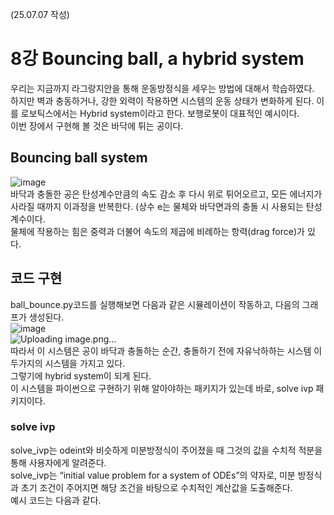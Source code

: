 (25.07.07 작성)
# 8강 Bouncing ball, a hybrid system
우리는 지금까지 라그랑지안을 통해 운동방정식을 세우는 방법에 대해서 학습하였다.    
하지만 벽과 충동하거나, 강한 외력이 작용하면 시스템의 운동 상태가 변화하게 된다. 이를 로보틱스에서는 Hybrid system이라고 한다. 보행로봇이 대표적인 예시이다.     
이번 장에서 구현해 볼 것은 바닥에 튀는 공이다.    
## Bouncing ball system
![image](https://github.com/user-attachments/assets/4707b970-01f4-40d3-8e0a-7138e8992aa3)     
바닥과 충돌한 공은 탄성계수만큼의 속도 감소 후 다시 위로 튀어오르고, 모든 에너지가 사라질 때까지 이과정을 반복한다. (상수 e는 물체와 바닥면과의 충돌 시 사용되는 탄성계수이다.      
물체에 작용하는 힘은 중력과 더불어 속도의 제곱에 비례하는 항력(drag force)가 있다.    
## 코드 구현
ball_bounce.py코드를 실행해보면 다음과 같은 시뮬레이션이 작동하고, 다음의 그래프가 생성된다.    
![image](https://github.com/user-attachments/assets/b619123f-3f5a-4ffe-8c2f-723b54a18e33)     
![Uploading image.png…]()     
따라서 이 시스템은 공이 바닥과 충돌하는 순간, 충돌하기 전에 자유낙하하는 시스템 이 두가지의 시스템을 가지고 있다.    
그렇기에 hybrid system이 되게 된다.    
이 시스템을 파이썬으로 구현하기 위해 알아야하는 패키지가 있는데 바로, solve ivp 패키지이다.  
### solve ivp
solve_ivp는 odeint와 비슷하게 미분방정식이 주어졌을 때 그것의 값을 수치적 적분을 통해 사용자에게 알려준다.   
solve_ivp는 “initial value problem for a system of ODEs”의 약자로, 미분 방정식과 초기 조건이 주어지면 해당 조건을 바탕으로 수치적인 계산값을 도출해준다.    
예시 코드는 다음과 같다.    
